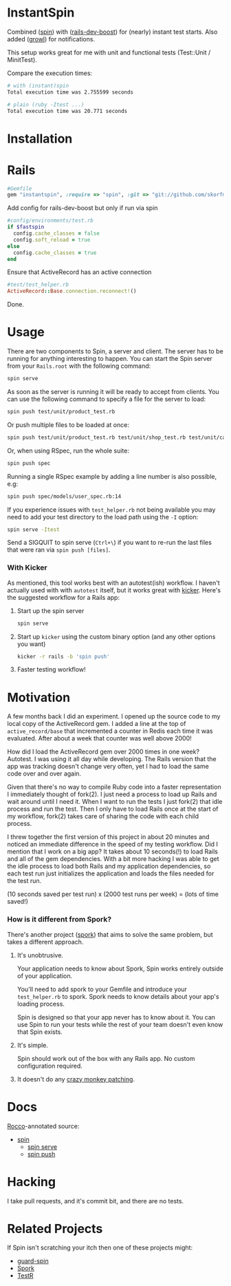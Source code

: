 InstantSpin
====

Combined ([spin](https://github.com/thedarkone/rails-dev-boost)) with ([rails-dev-boost](https://github.com/thedarkone/rails-dev-boost)) for (nearly) instant test starts. Also added ([growl](https://github.com/visionmedia/growl)) for notifications.

This setup works great for me with unit and functional tests (Test::Unit / MinitTest).

Compare the execution times:

``` bash
# with (instant)spin
Total execution time was 2.755599 seconds

# plain (ruby -Itest ...)
Total execution time was 20.771 seconds
```

Installation
===========

Rails
====

``` ruby
#Gemfile
gem "instantspin", :require => "spin", :git => "git://github.com/skorfmann/spin.git"
```
Add config for rails-dev-boost but only if run via spin

``` ruby
#config/environments/test.rb
if $fastspin
  config.cache_classes = false
  config.soft_reload = true
else
  config.cache_classes = true
end
```

Ensure that ActiveRecord has an active connection

``` ruby
#test/test_helper.rb
ActiveRecord::Base.connection.reconnect!()
```

Done.

Usage
=====

There are two components to Spin, a server and client. The server has to be running for anything interesting to happen. You can start the Spin server from your `Rails.root` with the following command:

``` bash
spin serve
```

As soon as the server is running it will be ready to accept from clients. You can use the following command to specify a file for the server to load:

``` bash
spin push test/unit/product_test.rb
```

Or push multiple files to be loaded at once:

``` bash
spin push test/unit/product_test.rb test/unit/shop_test.rb test/unit/cart_test.rb
```

Or, when using RSpec, run the whole suite:

``` bash
spin push spec
```

Running a single RSpec example by adding a line number is also possible, e.g:

``` bash
spin push spec/models/user_spec.rb:14
```

If you experience issues with `test_helper.rb` not being available you may need to add your test directory to the load path using the `-I` option:

``` bash
spin serve -Itest
```

Send a SIGQUIT to spin serve (`Ctrl+\`) if you want to re-run the last files that were ran via `spin push [files]`.

### With Kicker

As mentioned, this tool works best with an autotest(ish) workflow. I haven't actually used with with `autotest` itself, but it works great with [kicker](http://github.com/alloy/kicker). Here's the suggested workflow for a Rails app:

1. Start up the spin server

    ``` bash
    spin serve
    ```

2. Start up `kicker` using the custom binary option (and any other options you want)

    ``` bash
    kicker -r rails -b 'spin push'
    ```

3. Faster testing workflow!

Motivation
==========

A few months back I did an experiment. I opened up the source code to my local copy of the ActiveRecord gem. I added a line at the top of `active_record/base` that incremented a counter in Redis each time it was evaluated. After about a week that counter was well above 2000!

How did I load the ActiveRecord gem over 2000 times in one week? Autotest. I was using it all day while developing. The Rails version that the app was tracking doesn't change very often, yet I had to load the same code over and over again.

Given that there's no way to compile Ruby code into a faster representation I immediately thought of fork(2). I just need a process to load up Rails and wait around until I need it. When I want to run the tests I just fork(2) that idle process and run the test. Then I only have to load Rails once at the start of my workflow, fork(2) takes care of sharing the code with each child process.

I threw together the first version of this project in about 20 minutes and noticed an immediate difference in the speed of my testing workflow. Did I mention that I work on a big app? It takes about 10 seconds(!) to load Rails and all of the gem dependencies. With a bit more hacking I was able to get the idle process to load both Rails and my application dependencies, so each test run just initializes the application and loads the files needed for the test run.

(10 seconds saved per test run) x (2000 test runs per week) = (lots of time saved!)

### How is it different from Spork?

There's another project ([spork](https://github.com/sporkrb/spork)) that aims to solve the same problem, but takes a different approach.

1. It's unobtrusive.

    Your application needs to know about Spork, Spin works entirely outside of your application.

    You'll need to add spork to your Gemfile and introduce your `test_helper.rb` to spork. Spork needs to know details about your app's loading process.

    Spin is designed so that your app never has to know about it. You can use Spin to run your tests while the rest of your team doesn't even know that Spin exists.

2. It's simple.

    Spin should work out of the box with any Rails app. No custom configuration required.

3. It doesn't do any [crazy monkey patching](https://github.com/sporkrb/spork/blob/master/lib/spork/app_framework/rails.rb#L43-80).

Docs
============

[Rocco](http://rtomayko.github.com/rocco/)-annotated source:

* [spin](http://jstorimer.github.com/spin/)
    * [spin serve](http://jstorimer.github.com/spin/#section-spin_serve)
    * [spin push](http://jstorimer.github.com/spin/#section-spin_push)

Hacking
=======

I take pull requests, and it's commit bit, and there are no tests.

Related Projects
===============

If Spin isn't scratching your itch then one of these projects might:

* [guard-spin](https://github.com/vizjerai/guard-spin)
* [Spork](https://github.com/sporkrb/spork)
* [TestR](https://github.com/sunaku/testr)

